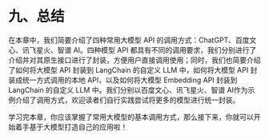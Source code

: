 # 九、总结

在本章中，我们简要介绍了四种常用大模型 API 的调用方式：ChatGPT、百度文心、讯飞星火、智谱 AI。四种模型 API 都具有不同的调用要求，我们分别进行了介绍并对其原生接口进行了封装，方便用户直接调用使用；同时，我们也简要介绍了如何将大模型 API 封装到 LangChain 的自定义 LLM 中，如何将大模型 API 封装成统一方式调用的本地 API，以及如何将大模型 Embedding API 封装到 LangChain 的自定义 LLM 中。我们分别以百度文心、讯飞星火、智谱 AI作为示例介绍了调用方式，欢迎读者们自行实践尝试将更多的模型进行统一封装。

学习完本章，你应该掌握了常用大模型的基本调用方式，那么接下来，你就可以开始着手基于大模型打造自己的应用啦！